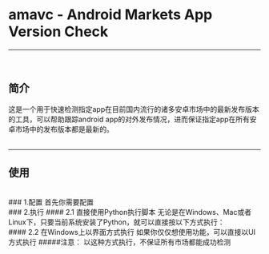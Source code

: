 ﻿# amavc - Android Markets App Version Check
***
<br/>

## 简介
这是一个用于快速检测指定app在目前国内流行的诸多安卓市场中的最新发布版本的工具，可以帮助跟踪android app的对外发布情况，进而保证指定app在所有安卓市场中的发布版本都是最新的。
<br/>
<br/>
***
## 使用
<br/>
### 1.配置
首先你需要配置
<br/>
### 2.执行
#### 2.1 直接使用Python执行脚本
无论是在Windows、Mac或者Linux下，只要当前系统安装了Python，就可以直接按以下方式执行：
<br/>
#### 2.2 在Windows上以界面方式执行
如果你仅仅想使用功能，可以直接以UI方式执行
#####注意：
以这种方式执行，不保证所有市场都能成功检测

